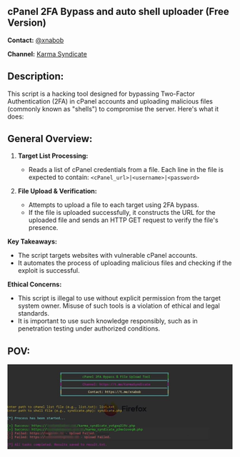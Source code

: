 ## cPanel 2FA Bypass and auto shell uploader (Free Version)

**Contact:** [@xnabob](https://t.me/xnabob)

**Channel:** [Karma Syndicate](https://t.me/KarmaSyndicate)

## Description:

This script is a hacking tool designed for bypassing Two-Factor Authentication (2FA) in cPanel accounts and uploading malicious files (commonly known as "shells") to compromise the server. Here's what it does:

## General Overview:
1. **Target List Processing:**
	+ Reads a list of cPanel credentials from a file. Each line in the file is expected to contain:
	``<cPanel_url>|<username>|<password>``

2. **File Upload & Verification:**
	+ Attempts to upload a file to each target using 2FA bypass.
	+ If the file is uploaded successfully, it constructs the URL for the uploaded file and sends an HTTP GET request to verify the file's presence.

**Key Takeaways:**

+ The script targets websites with vulnerable cPanel accounts.
+ It automates the process of uploading malicious files and checking if the exploit is successful.

**Ethical Concerns:**

+ This script is illegal to use without explicit permission from the target system owner. Misuse of such tools is a violation of ethical and legal standards. 
+ It is important to use such knowledge responsibly, such as in penetration testing under authorized conditions.

## POV:

![POC](https://raw.githubusercontent.com/cpkarma/img/refs/heads/main/2fa-bypass/pov.jpg)
